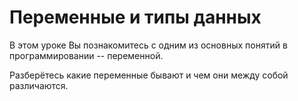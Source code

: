 # Переменные и типы данных

В этом уроке Вы познакомитесь с одним из основных понятий в программировании -- переменной.

Разберётесь какие переменные бывают и чем они между собой различаются.
